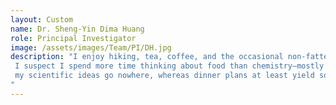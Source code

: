 ```yaml
---
layout: Custom
name: Dr. Sheng-Yin Dima Huang
role: Principal Investigator
image: /assets/images/Team/PI/DH.jpg
description: "I enjoy hiking, tea, coffee, and the occasional non-fattening snack.
 I suspect I spend more time thinking about food than chemistry—mostly because a good number of
 my scientific ideas go nowhere, whereas dinner plans at least yield something worthwhile.
"
---
```

